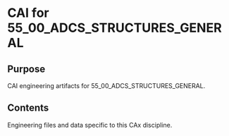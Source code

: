 # CAI for 55_00_ADCS_STRUCTURES_GENERAL

## Purpose
CAI engineering artifacts for 55_00_ADCS_STRUCTURES_GENERAL.

## Contents
Engineering files and data specific to this CAx discipline.
